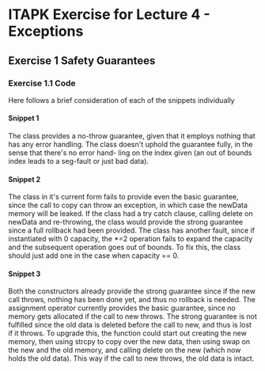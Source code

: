 ITAPK Exercise for Lecture 4 - Exceptions
=========================================

Exercise 1 Safety Guarantees
----------------------------
### Exercise 1.1 Code
Here follows a brief consideration of each of the snippets individually

#### Snippet 1
The class provides a no-throw guarantee, given that it employs
nothing that has any error handling. The class doesn't uphold
the guarantee fully, in the sense that there's no error hand-
ling on the index given (an out of bounds index leads to a
seg-fault or just bad data).

#### Snippet 2
The class in it's current form fails to provide even the basic
guarantee, since the call to copy can throw an exception, in
which case the newData memory will be leaked. If the class had
a try catch clause, calling delete on newData and re-throwing,
the class would provide the strong guarantee since a full
rollback had been provided.
The class has another fault, since if instantiated with 0
capacity, the \*=2 operation fails to expand the capacity and
the subsequent operation goes out of bounds. To fix this, the
class should just add one in the case when capacity == 0.

#### Snippet 3
Both the constructors already provide the strong guarantee since if the new call throws, nothing has been done yet, and thus no rollback is needed.
The assignment operator currently provides the basic guarantee, since no memory gets allocated if the call to new throws. The strong guarantee is not fulfilled since the old data is deleted before the call to new, and thus is lost if it throws. To upgrade this, the function could start out creating the new memory, then using strcpy to copy over the new data, then using swap on the new and the old memory, and calling delete on the new (which now holds the old data). This way if the call to new throws, the old data is intact.
